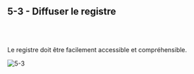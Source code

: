 ## 5-3 - Diffuser le registre

<br></br>

Le registre doit être facilement accessible et compréhensible.

![5-3](/images/algo/5-3.png)
